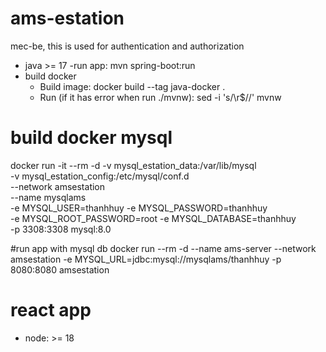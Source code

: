 # ams-estation
mec-be, this is used for authentication and authorization 
* java >= 17
  -run app: mvn spring-boot:run
* build docker
  - Build image: 
		 docker build --tag java-docker .
  - Run (if it has error when run ./mvnw): 
		 sed -i 's/\r$//' mvnw
		 
# build docker mysql
docker run -it --rm -d -v mysql_estation_data:/var/lib/mysql \
-v mysql_estation_config:/etc/mysql/conf.d \
--network amsestation \
--name mysqlams \
-e MYSQL_USER=thanhhuy -e MYSQL_PASSWORD=thanhhuy \
-e MYSQL_ROOT_PASSWORD=root -e MYSQL_DATABASE=thanhhuy \
-p 3308:3308 mysql:8.0

#run app with mysql db
docker run --rm -d --name ams-server --network amsestation -e MYSQL_URL=jdbc:mysql://mysqlams/thanhhuy -p 8080:8080 amsestation

# react app
- node: >= 18
